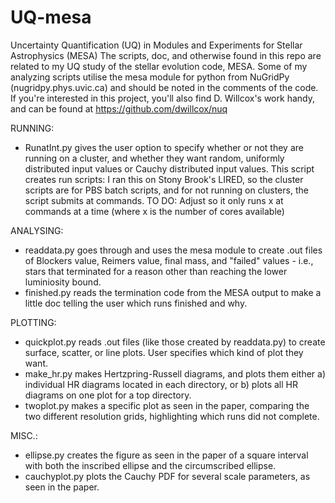 # UQ-mesa
Uncertainty Quantification (UQ) in Modules and Experiments for Stellar Astrophysics (MESA) 
The scripts, doc, and otherwise found in this repo are related to my UQ study of the stellar evolution code, MESA.
Some of my analyzing scripts utilise the mesa module for python from NuGridPy (nugridpy.phys.uvic.ca) and should be noted in the comments of the code. If you're interested in this project, you'll also find D. Willcox's work handy, and can be found at https://github.com/dwillcox/nuq

RUNNING:

- RunatInt.py gives the user option to specify whether or not they are running on a cluster, and whether they want random, uniformly distributed input values or Cauchy distributed input values. This script creates run scripts: I ran this on Stony Brook's LIRED, so the cluster scripts are for PBS batch scripts, and for not running on clusters, the script submits at commands. TO DO: Adjust so it only runs x at commands at a time (where x is the number of cores available)

ANALYSING:

- readdata.py goes through and uses the mesa module to create .out files of Blockers value, Reimers value, final mass, and "failed" values - i.e., stars that terminated for a reason other than reaching the lower luminiosity bound.
- finished.py reads the termination code from the MESA output to make a little doc telling the user which runs finished and why.

PLOTTING:

- quickplot.py reads .out files (like those created by readdata.py) to create surface, scatter, or line plots. User specifies which kind of plot they want.
- make_hr.py makes Hertzpring-Russell diagrams, and plots them either a) individual HR diagrams located in each directory, or b) plots all HR diagrams on one plot for a top directory.
- twoplot.py makes a specific plot as seen in the paper, comparing the two different resolution grids, highlighting which runs did not complete. 

MISC.:

- ellipse.py creates the figure as seen in the paper of a square interval with both the inscribed ellipse and the circumscribed ellipse.
- cauchyplot.py plots the Cauchy PDF for several scale parameters, as seen in the paper.
